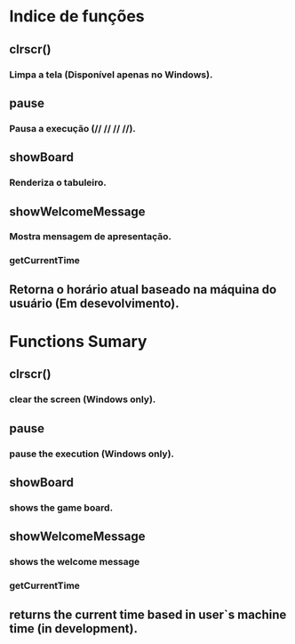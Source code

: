 # Indice de funções

## clrscr() 
### Limpa a tela (Disponível apenas no Windows).
## pause
### Pausa a execução (// // // //).
## showBoard
### Renderiza o tabuleiro.
## showWelcomeMessage
### Mostra mensagem de apresentação.
### getCurrentTime
## Retorna o horário atual baseado na máquina do usuário (Em desevolvimento). 

# Functions Sumary

## clrscr() 
### clear the screen (Windows only).
## pause
### pause the execution (Windows only).
## showBoard
### shows the game board.
## showWelcomeMessage
### shows the welcome message
### getCurrentTime
## returns the current time based in user`s machine time (in development). 